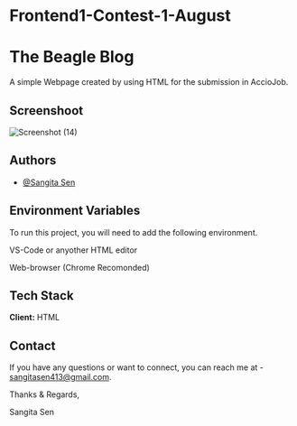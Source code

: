 # Frontend1-Contest-1-August


# The Beagle Blog 

A simple Webpage created by using HTML for the submission in AccioJob.


## Screenshoot
![Screenshot (14)](https://github.com/SangitaSen1998/Frontend1-Contest-1-August/assets/122546428/49829009-75fe-4755-8507-13e8e05a6237)


## Authors
- [@Sangita Sen](https://github.com/SangitaSen1998)


## Environment Variables

To run this project, you will need to add the following environment.

VS-Code or anyother HTML editor

Web-browser (Chrome Recomonded)


## Tech Stack

**Client:** HTML




## Contact

If you have any questions or want to connect, you can reach me at - sangitasen413@gmail.com.

Thanks & Regards,

Sangita Sen
